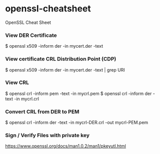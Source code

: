 # openssl-cheatsheet
OpenSSL Cheat Sheet



### View DER Certificate
$ openssl x509 -inform der -in mycert.der -text 

### View certificate CRL Distribution Point (CDP)
$ openssl x509 -inform der -in mycert.der -text | grep URI 

### View CRL
$ openssl crl -inform pem -text -in mycrl.pem 
$ openssl crl -inform der -text -in mycrl.crl 

### Convert CRL from DER to PEM
$ openssl crl -inform der -text -in mycrl-DER.crl -out mycrl-PEM.pem

### Sign / Verify Files with private key
https://www.openssl.org/docs/man1.0.2/man1/pkeyutl.html


